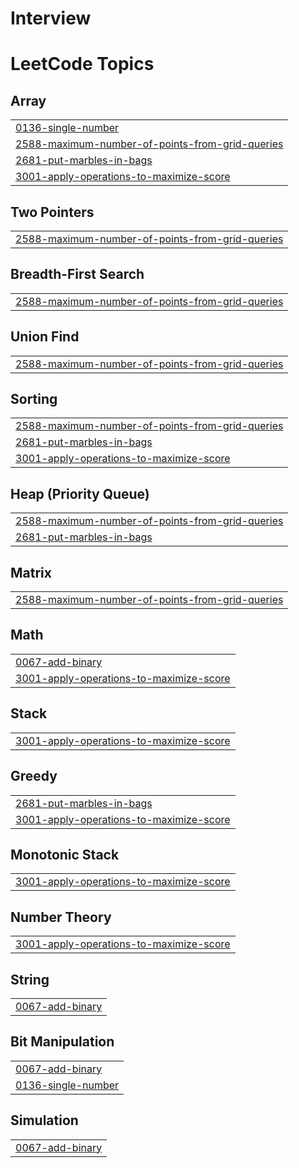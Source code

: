 # Interview

<!---LeetCode Topics Start-->
# LeetCode Topics
## Array
|  |
| ------- |
| [0136-single-number](https://github.com/Akshaysingh6394/LeetCode.Ques/tree/master/0136-single-number) |
| [2588-maximum-number-of-points-from-grid-queries](https://github.com/Akshaysingh6394/LeetCode.Ques/tree/master/2588-maximum-number-of-points-from-grid-queries) |
| [2681-put-marbles-in-bags](https://github.com/Akshaysingh6394/LeetCode.Ques/tree/master/2681-put-marbles-in-bags) |
| [3001-apply-operations-to-maximize-score](https://github.com/Akshaysingh6394/LeetCode.Ques/tree/master/3001-apply-operations-to-maximize-score) |
## Two Pointers
|  |
| ------- |
| [2588-maximum-number-of-points-from-grid-queries](https://github.com/Akshaysingh6394/LeetCode.Ques/tree/master/2588-maximum-number-of-points-from-grid-queries) |
## Breadth-First Search
|  |
| ------- |
| [2588-maximum-number-of-points-from-grid-queries](https://github.com/Akshaysingh6394/LeetCode.Ques/tree/master/2588-maximum-number-of-points-from-grid-queries) |
## Union Find
|  |
| ------- |
| [2588-maximum-number-of-points-from-grid-queries](https://github.com/Akshaysingh6394/LeetCode.Ques/tree/master/2588-maximum-number-of-points-from-grid-queries) |
## Sorting
|  |
| ------- |
| [2588-maximum-number-of-points-from-grid-queries](https://github.com/Akshaysingh6394/LeetCode.Ques/tree/master/2588-maximum-number-of-points-from-grid-queries) |
| [2681-put-marbles-in-bags](https://github.com/Akshaysingh6394/LeetCode.Ques/tree/master/2681-put-marbles-in-bags) |
| [3001-apply-operations-to-maximize-score](https://github.com/Akshaysingh6394/LeetCode.Ques/tree/master/3001-apply-operations-to-maximize-score) |
## Heap (Priority Queue)
|  |
| ------- |
| [2588-maximum-number-of-points-from-grid-queries](https://github.com/Akshaysingh6394/LeetCode.Ques/tree/master/2588-maximum-number-of-points-from-grid-queries) |
| [2681-put-marbles-in-bags](https://github.com/Akshaysingh6394/LeetCode.Ques/tree/master/2681-put-marbles-in-bags) |
## Matrix
|  |
| ------- |
| [2588-maximum-number-of-points-from-grid-queries](https://github.com/Akshaysingh6394/LeetCode.Ques/tree/master/2588-maximum-number-of-points-from-grid-queries) |
## Math
|  |
| ------- |
| [0067-add-binary](https://github.com/Akshaysingh6394/LeetCode.Ques/tree/master/0067-add-binary) |
| [3001-apply-operations-to-maximize-score](https://github.com/Akshaysingh6394/LeetCode.Ques/tree/master/3001-apply-operations-to-maximize-score) |
## Stack
|  |
| ------- |
| [3001-apply-operations-to-maximize-score](https://github.com/Akshaysingh6394/LeetCode.Ques/tree/master/3001-apply-operations-to-maximize-score) |
## Greedy
|  |
| ------- |
| [2681-put-marbles-in-bags](https://github.com/Akshaysingh6394/LeetCode.Ques/tree/master/2681-put-marbles-in-bags) |
| [3001-apply-operations-to-maximize-score](https://github.com/Akshaysingh6394/LeetCode.Ques/tree/master/3001-apply-operations-to-maximize-score) |
## Monotonic Stack
|  |
| ------- |
| [3001-apply-operations-to-maximize-score](https://github.com/Akshaysingh6394/LeetCode.Ques/tree/master/3001-apply-operations-to-maximize-score) |
## Number Theory
|  |
| ------- |
| [3001-apply-operations-to-maximize-score](https://github.com/Akshaysingh6394/LeetCode.Ques/tree/master/3001-apply-operations-to-maximize-score) |
## String
|  |
| ------- |
| [0067-add-binary](https://github.com/Akshaysingh6394/LeetCode.Ques/tree/master/0067-add-binary) |
## Bit Manipulation
|  |
| ------- |
| [0067-add-binary](https://github.com/Akshaysingh6394/LeetCode.Ques/tree/master/0067-add-binary) |
| [0136-single-number](https://github.com/Akshaysingh6394/LeetCode.Ques/tree/master/0136-single-number) |
## Simulation
|  |
| ------- |
| [0067-add-binary](https://github.com/Akshaysingh6394/LeetCode.Ques/tree/master/0067-add-binary) |
<!---LeetCode Topics End-->